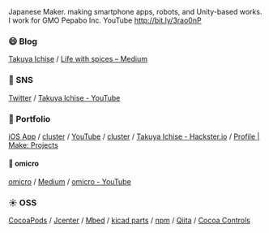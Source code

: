 Japanese Maker. making smartphone apps, robots, and Unity-based works. 
I work for GMO Pepabo Inc. 
YouTube http://bit.ly/3rao0nP


### 😄 Blog
[Takuya Ichise](https://medium.com/tichise) / [Life with spices – Medium](https://medium.com/life-with-spices)

### 📍 SNS
[Twitter](https://twitter.com/tichise) / [Takuya Ichise - YouTube](https://www.youtube.com/channel/UClGPdAFB6kcgkg77eS4gyNw)

### 🚗 Portfolio
[iOS App](https://apps.apple.com/jp/developer/takuya-ichise/id306411634) / [cluster](https://cluster.mu/u/tichise) / [YouTube](https://www.youtube.com/channel/UClGPdAFB6kcgkg77eS4gyNw) / [cluster](https://cluster.mu/u/tichise) / [Takuya Ichise - Hackster.io](https://www.hackster.io/tichise) / [Profile | Make: Projects](https://makeprojects.com/profile/tichise)

#### 🤖 omicro
[omicro](http://omicro.tokyo/) / [Medium](https://medium.com/omicro) / [omicro - YouTube](https://www.youtube.com/channel/UCNNG0Xf5_BI9byQsi13VjeQ)

### ☀️ OSS
[CocoaPods](https://cocoapods.org/owners/6707) / [Jcenter](https://bintray.com/ichise) / [Mbed](https://os.mbed.com/users/tichise/) / [kicad parts](https://github.com/tichise/kicad-parts) / [npm](https://www.npmjs.com/~tichise) / [Qiita](https://qiita.com/tichise) / [Cocoa Controls](https://www.cocoacontrols.com/authors/tichise)
